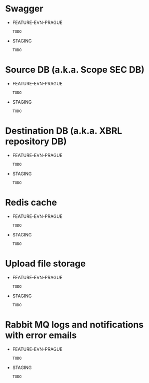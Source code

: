 # Swagger
* FEATURE-EVN-PRAGUE

      TODO

* STAGING

      TODO

# Source DB (a.k.a. Scope SEC DB)
* FEATURE-EVN-PRAGUE

      TODO

* STAGING

      TODO
      
# Destination DB (a.k.a. XBRL repository DB)
* FEATURE-EVN-PRAGUE

      TODO

* STAGING

      TODO
      
# Redis cache
* FEATURE-EVN-PRAGUE

      TODO

* STAGING

      TODO
      
# Upload file storage
* FEATURE-EVN-PRAGUE

      TODO

* STAGING

      TODO
      
# Rabbit MQ logs and notifications with error emails
* FEATURE-EVN-PRAGUE

      TODO

* STAGING

      TODO